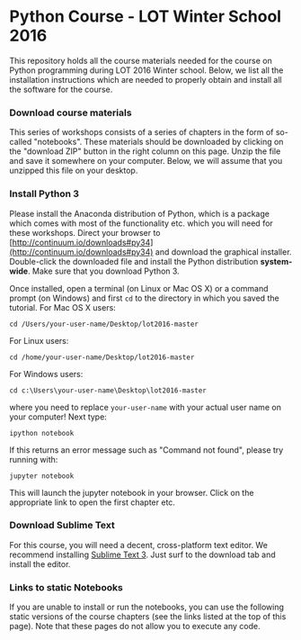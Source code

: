 # Python Course - LOT Winter School 2016

This repository holds all the course materials needed for the course on Python programming during LOT 2016 Winter school. Below, we list all the installation instructions which are needed to properly obtain and install all the software for the course.

### Download course materials
This series of workshops consists of a series of chapters in the form of so-called "notebooks". These materials should be downloaded by clicking on the "download ZIP" button in the right column on this page. Unzip the file and save it somewhere on your computer. Below, we will assume that you unzipped this file on your desktop. 

### Install Python 3
Please install the Anaconda distribution of Python, which is a package which comes with most of the functionality etc. which you will need for these workshops. Direct your browser to [http://continuum.io/downloads#py34](http://continuum.io/downloads#py34) and download the graphical installer. Double-click the downloaded file and install the Python distribution **system-wide**. Make sure that you download Python 3.

Once installed, open a terminal (on Linux or Mac OS X) or a command prompt (on Windows) and first `cd` to the directory in which you saved the tutorial. For Mac OS X users:

    cd /Users/your-user-name/Desktop/lot2016-master

For Linux users:

    cd /home/your-user-name/Desktop/lot2016-master

For Windows users:

    cd c:\Users\your-user-name\Desktop\lot2016-master

where you need to replace `your-user-name` with your actual user name on your computer! Next type:

    ipython notebook

If this returns an error message such as "Command not found", please try running with:

    jupyter notebook

This will launch the jupyter notebook in your browser. Click on the appropriate link to open the first chapter etc. 

### Download Sublime Text
For this course, you will need a decent, cross-platform text editor. We recommend installing [Sublime Text 3](http://www.sublimetext.com/3). Just surf to the download tab and install the editor.


### Links to static Notebooks

If you are unable to install or run the notebooks, you can use the following static versions of the course chapters (see the links listed at the top of this page). Note that these pages do not allow you to execute any code.